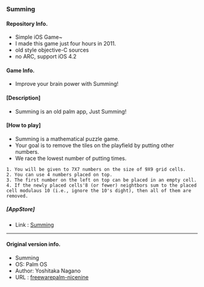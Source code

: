 ### Summing

#### Repository Info.
* Simple iOS Game~
* I made this game just four hours in 2011.
* old style objective-C sources
* no ARC, support iOS 4.2

#### Game Info.
* Improve your brain power with Summing!

#### [Description]
* Summing is an old palm app, Just Summing!

#### [How to play] 
* Summing is a mathematical puzzle game.
* Your goal is to remove the tiles on the playfield by putting other numbers.
* We race the lowest number of putting times.

```
1. You will be given to 7X7 numbers on the size of 9X9 grid cells.
2. You can use 4 numbers placed on top.
3. The first number on the left on top can be placed in an empty cell.
4. If the newly placed cells'8 (or fewer) neightbors sum to the placed cell modulaus 10 (i.e., ignore the 10's dight), then all of them are removed.
```

##### [AppStore]
* Link : [Summing](https://itunes.apple.com/us/app/summing/id441094794?mt=8)

---

#### Original version info.
* Summing
* OS: Palm OS
* Author: Yoshitaka Nagano
* URL : [freewarepalm-nicenine](http://www.freewarepalm.com/games/summing.shtml)
